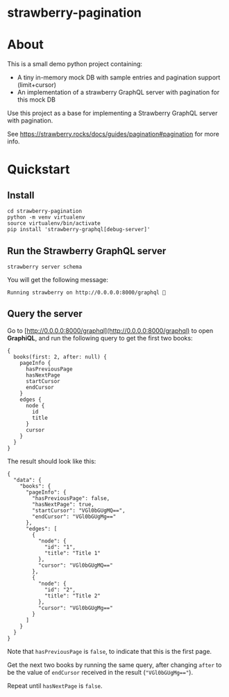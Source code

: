 # strawberry-pagination

# About
This is a small demo python project containing:
- A tiny in-memory mock DB with sample entries and pagination support (limit+cursor)
- An implementation of a strawberry GraphQL server with pagination for this mock DB

Use this project as a base for implementing a Strawberry GraphQL server with pagination. 

See https://strawberry.rocks/docs/guides/pagination#pagination for more info.

# Quickstart

## Install
```
cd strawberry-pagination
python -m venv virtualenv
source virtualenv/bin/activate
pip install 'strawberry-graphql[debug-server]'
```

## Run the Strawberry GraphQL server
```
strawberry server schema
```
You will get the following message:
```
Running strawberry on http://0.0.0.0:8000/graphql 🍓
```

## Query the server
Go to [http://0.0.0.0:8000/graphql](http://0.0.0.0:8000/graphql) to open **GraphiQL**,
and run the following query to get the first two books:

```
{
  books(first: 2, after: null) {
    pageInfo {
      hasPreviousPage
      hasNextPage
      startCursor
      endCursor
    }
    edges {
      node {
        id
        title
      }
      cursor
    }
  }	
}
```
The result should look like this: 
```
{
  "data": {
    "books": {
      "pageInfo": {
        "hasPreviousPage": false,
        "hasNextPage": true,
        "startCursor": "VGl0bGUgMQ==",
        "endCursor": "VGl0bGUgMg=="
      },
      "edges": [
        {
          "node": {
            "id": "1",
            "title": "Title 1"
          },
          "cursor": "VGl0bGUgMQ=="
        },
        {
          "node": {
            "id": "2",
            "title": "Title 2"
          },
          "cursor": "VGl0bGUgMg=="
        }
      ]
    }
  }
}
```
Note that `hasPreviousPage` is `false`, to indicate that this is the first page.

Get the next two books by running the same query, after changing `after` to be the 
value of `endCursor` received in the result (`"VGl0bGUgMg=="`).

Repeat until `hasNextPage` is `false`.
